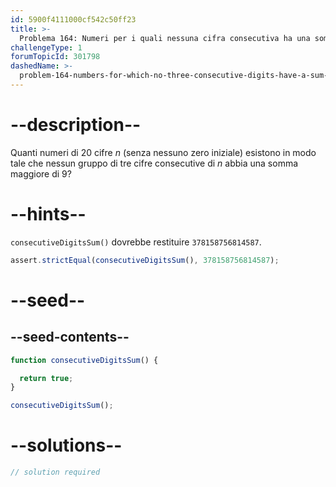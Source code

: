 ```yaml
---
id: 5900f4111000cf542c50ff23
title: >-
  Problema 164: Numeri per i quali nessuna cifra consecutiva ha una somma maggiore di un dato valore
challengeType: 1
forumTopicId: 301798
dashedName: >-
  problem-164-numbers-for-which-no-three-consecutive-digits-have-a-sum-greater-than-a-given-value
---
```


# --description--

Quanti numeri di 20 cifre $n$ (senza nessuno zero iniziale) esistono in modo tale che nessun gruppo di tre cifre consecutive di $n$ abbia una somma maggiore di 9?

# --hints--

`consecutiveDigitsSum()` dovrebbe restituire `378158756814587`.

```js
assert.strictEqual(consecutiveDigitsSum(), 378158756814587);
```

# --seed--

## --seed-contents--

```js
function consecutiveDigitsSum() {

  return true;
}

consecutiveDigitsSum();
```

# --solutions--

```js
// solution required
```

